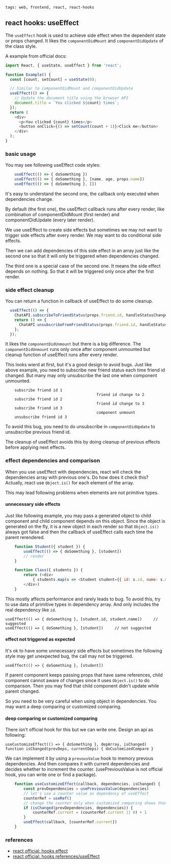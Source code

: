 ```metadata
tags: web, frontend, react, react-hooks
```
## react hooks: useEffect
The `useEffect` hook is used to achieve side effect when the dependent state or props
 changed. It likes the `componentDidMount` and `componentDidUpdate` of the class style.

A example from official docs:

```js
import React, { useState, useEffect } from 'react';

function Example() {
  const [count, setCount] = useState(0);

  // Similar to componentDidMount and componentDidUpdate
  useEffect(() => {
    // Update the document title using the browser API
    document.title = `You clicked ${count} times`;
  });
  return (
    <div>
      <p>You clicked {count} times</p>
      <button onClick={() => setCount(count + 1)}>Click me</button>
    </div>
  );
}
```

### basic usage
You may see following useEffect code styles:

```js
    useEffect(() => { doSomething })
    useEffect(() => { doSomething }, [name, age, props.name])
    useEffect(() => { doSomething }, [])
```

It's easy to understand the second one, the callback only executed when dependencies
 change.

By default (the first one), the useEffect callback runs after every render, like
 combination of componentDidMount (first render) and componentDidUpdate (every later
 render).

We use useEffect to create side effects but sometimes we may not want to trigger side
 effects after every render. We may want to do conditional side effects.

Then we can add dependencies of this side effect in an array just like the second one
 so that it will only be triggered when dependencies changed.

The third one is a special case of the second one. It means the side effect depends
 on nothing. So that it will be triggered only once after the first render.

### side effect cleanup
You can return a function in callback of useEffect to do some cleanup.

```js
  useEffect(() => {
    ChatAPI.subscribeToFriendStatus(props.friend.id, handleStatusChange);
    return () => {
      ChatAPI.unsubscribeFromFriendStatus(props.friend.id, handleStatusChange);
    };
  });
```

It likes the `componentDidUnmount` but there is a big difference. The `componentDidUnmount`
 runs only once after component unmounted but cleanup function of useEffect runs after
 every render.

This looks wierd at first, but it's a good design to avoid bugs. Just like above example,
 you need to subscribe new friend status each time friend id changed. But many may only
 unsubscribe the last one when component unmounted.

```
    subscribe friend id 1
                                        friend id change to 2
    subscribe friend id 2
                                        friend id change to 3
    subscribe friend id 3
                                        component unmount
    unsubscribe friend id 3
```

To avoid this bug, you need to do unsubscribe in `componentDidUpdate` to unsubscribe
 previous friend id.

The cleanup of useEffect avoids this by doing cleanup of previous effects before applying
 next effects.

### effect dependencies and comparison
When you use useEffect with dependencies, react will check the dependencies array with
 previous one's. Do how does it check this? Actually, react use `Object.is()` for each
 element of the array.

This may lead following problems when elements are not primitive types.

#### unnecessary side effects
Just like following example, you may pass a generated object to child component and child
 component depends on this object. Since the object is generated on the fly, it is a new
 object in each render so that `Object.is()` always got false and then the callback of
 useEffect calls each time the parent rerendered.

```js
    function Student({ student }) {
        useEffect(() => { doSomething }, [student])
        // render
    }

    function Class({ students }) {
        return (<div>
            { students.map(s => <Student student={{ id: s.id, name: s.name }} />) }
        </div>)
    }
```

This mostly affects performance and rarely leads to bug. To avoid this, try to use data of
 primitive types in dependency array. And only includes the real dependency like `id`.

    useEffect(() => { doSomething }, [student.id, student.name])     // suggested
    useEffect(() => { doSomething }, [student])     // not suggested

#### effect not triggered as expected
It's ok to have some unnecessary side effects but sometimes the following style may get
 unexpected bug, the call may not be triggered.

    useEffect(() => { doSomething }, [student])

If parent component keeps passing props that have same references, child component cannot
 aware of changes since it uses `Object.is()` to do comparison. Then you may find that
 child component didn't update while parent changed.

So you need to be very careful when using object in dependencies. You may want a deep
 comparing or customized comparing.

#### deep comparing or customized comparing
There isn't official hook for this but we can write one. Design an api as following:

    useCustomizeEffect(() => { doSomething }, depArray, isChanged)
    function isChanged(prevDeps, currentDeps) { doCustomizedCompare }

We can implement it by using a `prevousValue` hook to memory prevous dependencies. And
 then compares it with current dependencies and decides whether to increment the counter.
 (usePreviousValue is not official hook, you can write one or find a package).

```js
    function useCustomizeEffect(callback, dependencies, isChanged) {
        const prevDependencies = usePreviousValue(dependencies)
        // let's use a counter value as dependency of useEffect
        counterRef = useRef()
        // change the counter only when customized comparing shows that something changed
        if (isChanged(prevDependencies, dependencies)) {
            counterRef.current = (counterRef.current || 0) + 1
        }
        useEffect(callback, [counterRef.current])
    }
```


### references
- [react official: hooks effect](https://reactjs.org/docs/hooks-effect.html)
- [react official: hooks references/useEffect](https://reactjs.org/docs/hooks-reference.html#useeffect)

